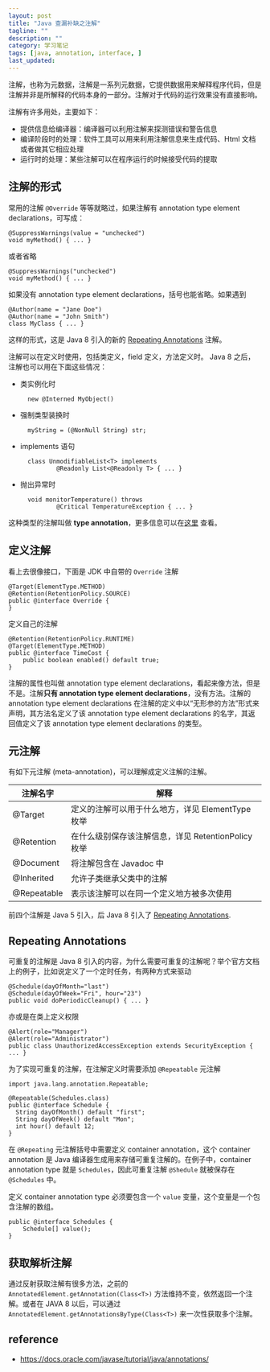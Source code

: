 ```yaml
---
layout: post
title: "Java 查漏补缺之注解"
tagline: ""
description: ""
category: 学习笔记
tags: [java, annotation, interface, ]
last_updated:
---
```


注解，也称为元数据，注解是一系列元数据，它提供数据用来解释程序代码，但是注解并非是所解释的代码本身的一部分。注解对于代码的运行效果没有直接影响。

注解有许多用处，主要如下：

- 提供信息给编译器：编译器可以利用注解来探测错误和警告信息
- 编译阶段时的处理：软件工具可以用来利用注解信息来生成代码、Html 文档或者做其它相应处理
- 运行时的处理：某些注解可以在程序运行的时候接受代码的提取

## 注解的形式
常用的注解 `@Override` 等等就略过，如果注解有 annotation type element declarations，可写成：

    @SuppressWarnings(value = "unchecked")
    void myMethod() { ... }

或者省略

    @SuppressWarnings("unchecked")
    void myMethod() { ... }

如果没有 annotation type element declarations，括号也能省略。如果遇到

    @Author(name = "Jane Doe")
    @Author(name = "John Smith")
    class MyClass { ... }

这样的形式，这是 Java 8 引入的新的 [Repeating Annotations](https://docs.oracle.com/javase/tutorial/java/annotations/repeating.html) 注解。

注解可以在定义时使用，包括类定义，field 定义，方法定义时。 Java 8 之后，注解也可以用在下面这些情况：

- 类实例化时

        new @Interned MyObject()

- 强制类型装换时

        myString = (@NonNull String) str;

- implements 语句

        class UnmodifiableList<T> implements
                @Readonly List<@Readonly T> { ... }

- 抛出异常时

        void monitorTemperature() throws
                @Critical TemperatureException { ... }

这种类型的注解叫做 **type annotation**，更多信息可以在[这里](https://docs.oracle.com/javase/tutorial/java/annotations/type_annotations.html) 查看。

## 定义注解
看上去很像接口，下面是 JDK 中自带的 `Override` 注解

    @Target(ElementType.METHOD)
    @Retention(RetentionPolicy.SOURCE)
    public @interface Override {
    }

定义自己的注解

    @Retention(RetentionPolicy.RUNTIME)
    @Target(ElementType.METHOD)
    public @interface TimeCost {
        public boolean enabled() default true;
    }

注解的属性也叫做 annotation type element declarations，看起来像方法，但是不是。注解**只有 annotation type element declarations**，没有方法。注解的 annotation type element declarations 在注解的定义中以“无形参的方法”形式来声明，其方法名定义了该 annotation type element declarations 的名字，其返回值定义了该 annotation type element declarations 的类型。

## 元注解
有如下元注解 (meta-annotation)，可以理解成定义注解的注解。

注解名字 | 解释
-----|--------
@Target  | 定义的注解可以用于什么地方，详见 ElementType 枚举
@Retention | 在什么级别保存该注解信息，详见 RetentionPolicy 枚举
@Document | 将注解包含在 Javadoc 中
@Inherited | 允许子类继承父类中的注解
@Repeatable | 表示该注解可以在同一个定义地方被多次使用

前四个注解是 Java 5 引入，后 Java 8 引入了 [Repeating Annotations](https://docs.oracle.com/javase/tutorial/java/annotations/repeating.html).

## Repeating Annotations
可重复的注解是 Java 8 引入的内容，为什么需要可重复的注解呢？举个官方文档上的例子，比如说定义了一个定时任务，有两种方式来驱动

    @Schedule(dayOfMonth="last")
    @Schedule(dayOfWeek="Fri", hour="23")
    public void doPeriodicCleanup() { ... }

亦或是在类上定义权限

    @Alert(role="Manager")
    @Alert(role="Administrator")
    public class UnauthorizedAccessException extends SecurityException { ... }

为了实现可重复的注解，在注解定义时需要添加 `@Repeatable` 元注解

    import java.lang.annotation.Repeatable;

    @Repeatable(Schedules.class)
    public @interface Schedule {
      String dayOfMonth() default "first";
      String dayOfWeek() default "Mon";
      int hour() default 12;
    }

在 `@Repeating` 元注解括号中需要定义 container annotation，这个 container annotation 是 Java 编译器生成用来存储可重复注解的。在例子中，container annotation type 就是 `Schedules`，因此可重复注解 `@Shedule` 就被保存在 `@Schedules` 中。

定义 container annotation type 必须要包含一个 `value` 变量，这个变量是一个包含注解的数组。

    public @interface Schedules {
        Schedule[] value();
    }

## 获取解析注解
通过反射获取注解有很多方法，之前的 `AnnotatedElement.getAnnotation(Class<T>)` 方法维持不变，依然返回一个注解。或者在 JAVA 8 以后，可以通过 `AnnotatedElement.getAnnotationsByType(Class<T>)` 来一次性获取多个注解。

## reference

- <https://docs.oracle.com/javase/tutorial/java/annotations/>
